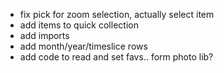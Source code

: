 - fix pick for zoom selection, actually select item
- add items to quick collection
- add imports
- add month/year/timeslice rows
- add code to read and set favs.. form photo lib?
